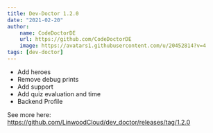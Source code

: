 ```yaml
---
title: Dev-Doctor 1.2.0
date: "2021-02-20"
author: 
    name: CodeDoctorDE
    url: https://github.com/CodeDoctorDE
    image: https://avatars1.githubusercontent.com/u/20452814?v=4
tags: [dev-doctor]
---
```


* Add heroes
* Remove debug prints
* Add support
* Add quiz evaluation and time
* Backend Profile

See more here: <https://github.com/LinwoodCloud/dev_doctor/releases/tag/1.2.0>

